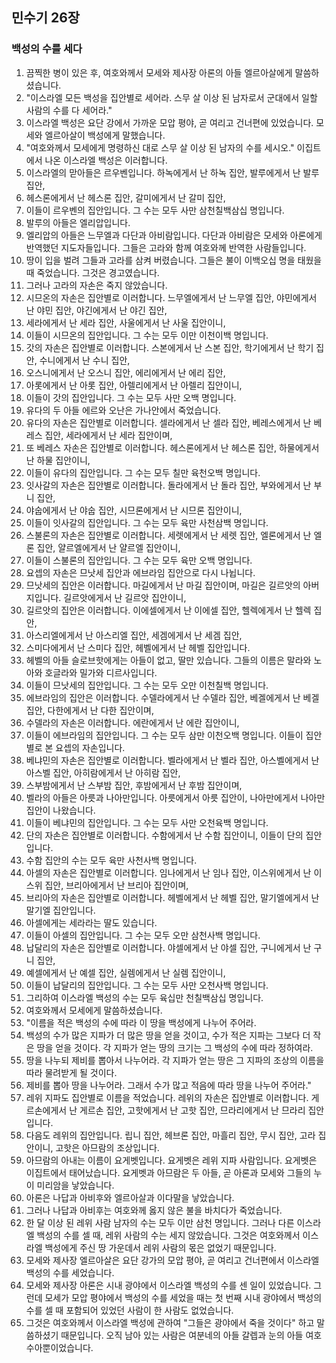 ## 민수기 26장

### 백성의 수를 세다
1. 끔찍한 병이 있은 후, 여호와께서 모세와 제사장 아론의 아들 엘르아살에게 말씀하셨습니다.
2. "이스라엘 모든 백성을 집안별로 세어라. 스무 살 이상 된 남자로서 군대에서 일할 사람의 수를 다 세어라."
3. 이스라엘 백성은 요단 강에서 가까운 모압 평야, 곧 여리고 건너편에 있었습니다. 모세와 엘르아살이 백성에게 말했습니다.
4. "여호와께서 모세에게 명령하신 대로 스무 살 이상 된 남자의 수를 세시오." 이집트에서 나온 이스라엘 백성은 이러합니다.
5. 이스라엘의 맏아들은 르우벤입니다. 하녹에게서 난 하녹 집안, 발루에게서 난 발루 집안,
6. 헤스론에게서 난 헤스론 집안, 갈미에게서 난 갈미 집안,
7. 이들이 르우벤의 집안입니다. 그 수는 모두 사만 삼천칠백삼십 명입니다.
8. 발루의 아들은 엘리압입니다.
9. 엘리압의 아들은 느무엘과 다단과 아비람입니다. 다단과 아비람은 모세와 아론에게 반역했던 지도자들입니다. 그들은 고라와 함께 여호와께 반역한 사람들입니다.
10. 땅이 입을 벌려 그들과 고라를 삼켜 버렸습니다. 그들은 불이 이백오십 명을 태웠을 때 죽었습니다. 그것은 경고였습니다.
11. 그러나 고라의 자손은 죽지 않았습니다.
12. 시므온의 자손은 집안별로 이러합니다. 느무엘에게서 난 느무엘 집안, 야민에게서 난 야민 집안, 야긴에게서 난 야긴 집안,
13. 세라에게서 난 세라 집안, 사울에게서 난 사울 집안이니,
14. 이들이 시므온의 집안입니다. 그 수는 모두 이만 이천이백 명입니다.
15. 갓의 자손은 집안별로 이러합니다. 스본에게서 난 스본 집안, 학기에게서 난 학기 집안, 수니에게서 난 수니 집안,
16. 오스니에게서 난 오스니 집안, 에리에게서 난 에리 집안,
17. 아롯에게서 난 아롯 집안, 아렐리에게서 난 아렐리 집안이니,
18. 이들이 갓의 집안입니다. 그 수는 모두 사만 오백 명입니다.
19. 유다의 두 아들 에르와 오난은 가나안에서 죽었습니다.
20. 유다의 자손은 집안별로 이러합니다. 셀라에게서 난 셀라 집안, 베레스에게서 난 베레스 집안, 세라에게서 난 세라 집안이며,
21. 또 베레스 자손은 집안별로 이러합니다. 헤스론에게서 난 헤스론 집안, 하물에게서 난 하물 집안이니,
22. 이들이 유다의 집안입니다. 그 수는 모두 칠만 육천오백 명입니다.
23. 잇사갈의 자손은 집안별로 이러합니다. 돌라에게서 난 돌라 집안, 부와에게서 난 부니 집안,
24. 야숩에게서 난 야숩 집안, 시므론에게서 난 시므론 집안이니,
25. 이들이 잇사갈의 집안입니다. 그 수는 모두 육만 사천삼백 명입니다. 
26. 스불론의 자손은 집안별로 이러합니다. 세렛에게서 난 세렛 집안, 엘론에게서 난 엘론 집안, 얄르엘에게서 난 얄르엘 집안이니,
27. 이들이 스불론의 집안입니다. 그 수는 모두 육만 오백 명입니다.
28. 요셉의 자손은 므낫세 집안과 에브라임 집안으로 다시 나뉩니다.
29. 므낫세의 집안은 이러합니다. 마길에게서 난 마길 집안이며, 마길은 길르앗의 아버지입니다. 길르앗에게서 난 길르앗 집안이니,
30. 길르앗의 집안은 이러합니다. 이에셀에게서 난 이에셀 집안, 헬렉에게서 난 헬렉 집안,
31. 아스리엘에게서 난 아스리엘 집안, 세겜에게서 난 세겜 집안,
32. 스미다에게서 난 스미다 집안, 헤벨에게서 난 헤벨 집안입니다.
33. 헤벨의 아들 슬로브핫에게는 아들이 없고, 딸만 있습니다. 그들의 이름은 말라와 노아와 호글라와 밀가와 디르사입니다.
34. 이들이 므낫세의 집안입니다. 그 수는 모두 오만 이천칠백 명입니다.
35. 에브라임의 집안은 이러합니다. 수델라에게서 난 수델라 집안, 베겔에게서 난 베겔 집안, 다한에게서 난 다한 집안이며,
36. 수델라의 자손은 이러합니다. 에란에게서 난 에란 집안이니,
37. 이들이 에브라임의 집안입니다. 그 수는 모두 삼만 이천오백 명입니다. 이들이 집안별로 본 요셉의 자손입니다.
38. 베냐민의 자손은 집안별로 이러합니다. 벨라에게서 난 벨라 집안, 아스벨에게서 난 아스벨 집안, 아히람에게서 난 아히람 집안,
39. 스부밤에게서 난 스부밤 집안, 후밤에게서 난 후밤 집안이며,
40. 벨라의 아들은 아릇과 나아만입니다. 아릇에게서 아릇 집안이, 나아만에게서 나아만 집안이 나왔습니다.
41. 이들이 베냐민의 집안입니다. 그 수는 모두 사만 오천육백 명입니다.
42. 단의 자손은 집안별로 이러합니다. 수함에게서 난 수함 집안이니, 이들이 단의 집안입니다.
43. 수함 집안의 수는 모두 육만 사천사백 명입니다.
44. 아셀의 자손은 집안별로 이러합니다. 임나에게서 난 임나 집안, 이스위에게서 난 이스위 집안, 브리아에게서 난 브리아 집안이며,
45. 브리아의 자손은 집안별로 이러합니다. 헤벨에게서 난 헤벨 집안, 말기엘에게서 난 말기엘 집안입니다.
46. 아셀에게는 세라라는 딸도 있습니다.
47. 이들이 아셀의 집안입니다. 그 수는 모두 오만 삼천사백 명입니다.
48. 납달리의 자손은 집안별로 이러합니다. 야셀에게서 난 야셀 집안, 구니에게서 난 구니 집안,
49. 예셀에게서 난 예셀 집안, 실렘에게서 난 실렘 집안이니,
50. 이들이 납달리의 집안입니다. 그 수는 모두 사만 오천사백 명입니다.
51. 그리하여 이스라엘 백성의 수는 모두 육십만 천칠백삼십 명입니다.
52. 여호와께서 모세에게 말씀하셨습니다.
53. "이름을 적은 백성의 수에 따라 이 땅을 백성에게 나누어 주어라.
54. 백성의 수가 많은 지파가 더 많은 땅을 얻을 것이고, 수가 적은 지파는 그보다 더 작은 땅을 얻을 것이다. 각 지파가 얻는 땅의 크기는 그 백성의 수에 따라 정하여라.
55. 땅을 나누되 제비를 뽑아서 나누어라. 각 지파가 얻는 땅은 그 지파의 조상의 이름을 따라 물려받게 될 것이다.
56. 제비를 뽑아 땅을 나누어라. 그래서 수가 많고 적음에 따라 땅을 나누어 주어라."
57. 레위 지파도 집안별로 이름을 적었습니다. 레위의 자손은 집안별로 이러합니다. 게르손에게서 난 게르손 집안, 고핫에게서 난 고핫 집안, 므라리에게서 난 므라리 집안입니다.
58. 다음도 레위의 집안입니다. 립니 집안, 헤브론 집안, 마흘리 집안, 무시 집안, 고라 집안이니, 고핫은 아므람의 조상입니다.
59. 아므람의 아내는 이름이 요게벳입니다. 요게벳은 레위 지파 사람입니다. 요게벳은 이집트에서 태어났습니다. 요게벳과 아므람은 두 아들, 곧 아론과 모세와 그들의 누이 미리암을 낳았습니다.
60. 아론은 나답과 아비후와 엘르아살과 이다말을 낳았습니다.
61. 그러나 나답과 아비후는 여호와께 옳지 않은 불을 바치다가 죽었습니다.
62. 한 달 이상 된 레위 사람 남자의 수는 모두 이만 삼천 명입니다. 그러나 다른 이스라엘 백성의 수를 셀 때, 레위 사람의 수는 세지 않았습니다. 그것은 여호와께서 이스라엘 백성에게 주신 땅 가운데서 레위 사람의 몫은 없었기 때문입니다.
63. 모세와 제사장 엘르아살은 요단 강가의 모압 평야, 곧 여리고 건너편에서 이스라엘 백성의 수를 세었습니다.
64. 모세와 제사장 아론은 시내 광야에서 이스라엘 백성의 수를 센 일이 있었습니다. 그런데 모세가 모압 평야에서 백성의 수를 세었을 때는 첫 번째 시내 광야에서 백성의 수를 셀 때 포함되어 있었던 사람이 한 사람도 없었습니다.
65. 그것은 여호와께서 이스라엘 백성에 관하여 "그들은 광야에서 죽을 것이다" 하고 말씀하셨기 때문입니다. 오직 남아 있는 사람은 여분네의 아들 갈렙과 눈의 아들 여호수아뿐이었습니다.
